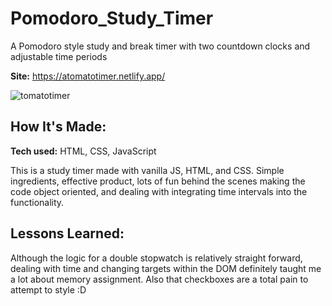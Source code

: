 # Pomodoro_Study_Timer
A Pomodoro style study and break timer with two countdown clocks and adjustable time periods

**Site:** https://atomatotimer.netlify.app/

![tomatotimer](https://user-images.githubusercontent.com/99840213/165389022-35d39c51-68e4-4eac-92c3-c646f94036d7.JPG)

## How It's Made:

**Tech used:** HTML, CSS, JavaScript

This is a study timer made with vanilla JS, HTML, and CSS. Simple ingredients, effective product, lots of fun behind the scenes making the code object oriented, and dealing with integrating time intervals into the functionality.

## Lessons Learned:

Although the logic for a double stopwatch is relatively straight forward, dealing with time and changing targets within the DOM definitely taught me a lot about memory assignment. Also that checkboxes are a total pain to attempt to style :D
